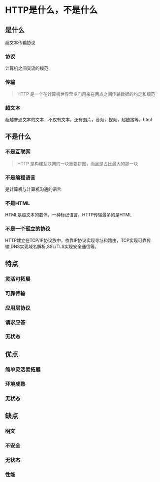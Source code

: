 # HTTP是什么，不是什么

## 是什么

超文本传输协议

### 协议

计算机之间交流的规范

### 传输

> HTTP 是一个在计算机世界里专门用来在两点之间传输数据的约定和规范

### 超文本

超越普通文本的文本，不仅有文本，还有图片，音频，视频，超链接等，html

## 不是什么

### 不是互联网

> HTTP 是构建互联网的一块重要拼图，而且是占比最大的那一块

### 不是编程语言

是计算机与计算机沟通的语言

### 不是HTML

HTML是超文本的载体，一种标记语言，HTTP传输最多的是HTML

### 不是一个孤立的协议

HTTP建立在TCP/IP协议族中，依靠IP协议实现寻址和路由，TCP实现可靠传输,DNS实现域名解析,SSL/TLS实现安全通信等。

## 特点

### 灵活可拓展

### 可靠传输

### 应用层协议

### 请求应答

### 无状态

## 优点

### 简单灵活易拓展

### 环境成熟

### 无状态

## 缺点

### 明文

### 不安全

### 无状态

### 性能